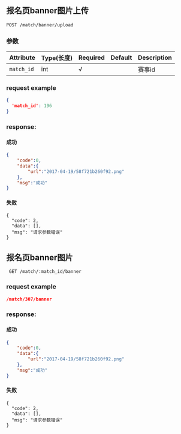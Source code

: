 ## 报名页banner图片上传

```
POST /match/banner/upload
```
### 参数
| Attribute | Type(长度) | Required | Default | Description |
| ---------- | --- | -------- | ---- | ----------- |
| `match_id` | int | √ | | 赛事id|

### request example
```json
{
  'match_id': 196
}
```

### response:
#### 成功
```json
{
    "code":0,
    "data":{
        "url":"2017-04-19/58f721b260f92.png"
    },
    "msg":"成功"
}
```
#### 失败
```
{
  "code": 2,
  "data": [],
  "msg": "请求参数错误"
}
```

## 报名页banner图片

```
 GET /match/:match_id/banner
```

### request example
```json
/match/307/banner
```

### response:
#### 成功
```json
{
    "code":0,
    "data":{
        "url":"2017-04-19/58f721b260f92.png"
    },
    "msg":"成功"
}
```
#### 失败
```
{
  "code": 2,
  "data": [],
  "msg": "请求参数错误"
}
```